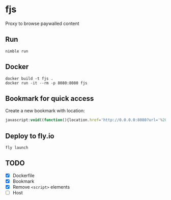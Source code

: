 # fjs

Proxy to browse paywalled content

## Run

```shell
nimble run
```

## Docker

```shell
docker build -t fjs .
docker run -it --rm -p 8080:8080 fjs
```

## Bookmark for quick access

Create a new bookmark with location:

```js
javascript:void((function(){location.href='http://0.0.0.0:8080?url='%20+%20encodeURIComponent(location.href);})());
```

## Deploy to fly.io

```shell
fly launch
```

## TODO

- [x] Dockerfile
- [x] Bookmark
- [x] Remove `<script>` elements
- [ ] Host
